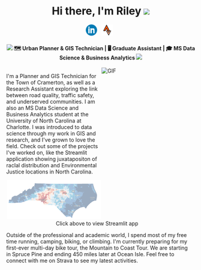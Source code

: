 <div align="center">
   <h1>Hi there, I'm Riley <img src="https://media.giphy.com/media/hvRJCLFzcasrR4ia7z/giphy.gif" width="25px"> </h1>
</div>

<p align='center'>
   <a href="https://www.linkedin.com/in/riley-leprell/"><img height="30" src="https://github.com/RileyLePrell/RileyLePrell/blob/main/Media/Linkedin.png"></a>&nbsp;&nbsp;
   <a href="https://www.strava.com/athletes/17623408"><img height="30" src="https://github.com/RileyLePrell/RileyLePrell/blob/main/Media/Strava.png"></a>&nbsp;&nbsp;
</p>
<div align="center">
   <h4><img src="https://i.giphy.com/media/v1.Y2lkPTc5MGI3NjExdDc1c2p1NmRocmJ2aDlobGhmcGpleHJ5ZDEyNzhvZHdnbXJ6ZXRmcCZlcD12MV9pbnRlcm5naWZfYnlfaWQmY3Q9Zw/y93slPbDMdeXJQONHa/giphy.gif" width="30"> 🗺️ Urban Planner & GIS Technician | 🖥️ Graduate Assistant | 🎓 MS Data Science & Business Analytics <img src="https://i.giphy.com/media/v1.Y2lkPTc5MGI3NjExdDc1c2p1NmRocmJ2aDlobGhmcGpleHJ5ZDEyNzhvZHdnbXJ6ZXRmcCZlcD12MV9pbnRlcm5naWZfYnlfaWQmY3Q9Zw/y93slPbDMdeXJQONHa/giphy.gif" width="30"></h3>
</div>

<div style="display: flex; max-width: 800px; margin: auto; align-items: flex-start;">
   <div style="flex: 7; padding-right: 20px;">
     <img align="right" height="370" width="230px" alt="GIF" src="https://github.com/RileyLePrell/RileyLePrell/blob/main/Media/Swing.gif" />
      <p>
         I'm a Planner and GIS Technician for the Town of Cramerton, as well as a Research Assistant exploring the link between road quality, traffic safety, and underserved communities. I am also an MS Data Science and Business Analytics student at the University of North Carolina at Charlotte. I was introduced to data science through my work in GIS and research, and I've grown to love the field. Check out some of the projects I've worked on, like the Streamlit application showing juxatapositon of racIal distribution and Environmental Justice locations in North Carolina. 
      </p>
      <p align="center">
         <a href="https://environmentaljustice.streamlit.app/">
            <img src="https://github.com/RileyLePrell/RileyLePrell/blob/main/Media/NC.png" width="250">
         </a>
         <br>
         Click above to view Streamlit app
      </p>
      <p>
         Outside of the professional and academic world, I spend most of my free time running, camping, biking, or climbing. I'm currently preparing for my first-ever multi-day bike tour, the Mountain to Coast Tour. We are starting in Spruce Pine and ending 450 miles later at Ocean Isle. Feel free to connect with me on Strava to see my latest activities.
      </p>
  
